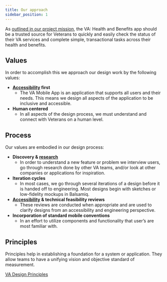 ```yaml
---
title: Our approach
sidebar_position: 1
---
```

As [outlined in our project mission](https://github.com/department-of-veterans-affairs/va.gov-team/blob/master/products/va-mobile-app/product/Mobile-Roadmap.md#outcomes-roadmap), the VA: Health and Benefits app should be a trusted source for Veterans to quickly and easily check the status of their VA services and complete simple, transactional tasks across their health and benefits. 

## Values
In order to accomplish this we approach our design work by the following values:

* **[Accessibility](Accessibility) first**
  * The VA Mobile App is an application that supports all users and their needs. This means we design all aspects of the application to be inclusive and accessible. 
* **Human centered**
  *  In all aspects of the design process, we must understand and connect with Veterans on a human level. 

## Process
Our values are embodied in our design process:

* **Discovery & [research](Research)**
  * In order to understand a new feature or problem we interview users, go through research done by other VA teams, and/or look at other companies or applications for inspiration. 
* **Iteration cycles**
  * In most cases, we go through several iterations of a design before it is handed off to engineering. Most designs begin with sketches or low-fidelity mockups in Balsamiq.
* **[Accessibility](Accessibility) & technical feasibility reviews**
  * These reviews are conducted when appropriate and are used to clarify designs from an accessibility and engineering perspective.
* **Incorporation of standard mobile conventions**
  * In an effort to utilize components and functionality that user’s are most familiar with.

## Principles 
Principles help in establishing a foundation for a system or application. They allow teams to have a unifying vision and objective standard of measurement. 

[VA Design Principles](https://design.va.gov/about/principles)

